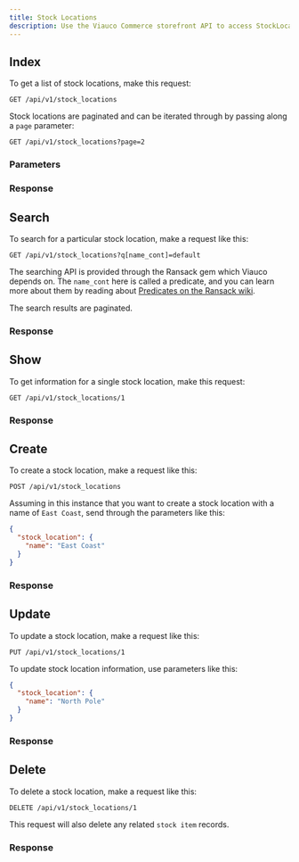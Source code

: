 ```yaml
---
title: Stock Locations
description: Use the Viauco Commerce storefront API to access StockLocation data.
---
```


## Index

<alert type="admin_only" kind="danger"></alert>

To get a list of stock locations, make this request:

```text
GET /api/v1/stock_locations
```

Stock locations are paginated and can be iterated through by passing along a `page` parameter:

```text
GET /api/v1/stock_locations?page=2
```

### Parameters

<params params='[
  {
    "name": "page",
    "description": "The page number of stock location to display."
  }, {
    "name": "per_page",
    "description": "The number of stock locations to return per page"
  }
]'></params>

### Response

<status code="200"></status>
<json sample="stock_locations"></json>

## Search

<alert type="admin_only" kind="danger"></alert>

To search for a particular stock location, make a request like this:

```text
GET /api/v1/stock_locations?q[name_cont]=default
```

The searching API is provided through the Ransack gem which Viauco depends on. The `name_cont` here is called a predicate, and you can learn more about them by reading about [Predicates on the Ransack wiki](https://github.com/ernie/ransack/wiki/Basic-Searching).

The search results are paginated.

### Response

<status code="200"></status>
<json sample="stock_locations"></json>

## Show

<alert type="admin_only" kind="danger"></alert>

To get information for a single stock location, make this request:

```text
GET /api/v1/stock_locations/1
```

### Response

<status code="200"></status>
<json sample="stock_location"></json>

## Create

<alert type="admin_only" kind="danger"></alert>

To create a stock location, make a request like this:

```text
POST /api/v1/stock_locations
```

Assuming in this instance that you want to create a stock location with a name of `East Coast`, send through the parameters like this:

```json
{
  "stock_location": {
    "name": "East Coast"
  }
}
```

### Response

<status code="201"></status>
<json sample="stock_location" merge='{"name": "East Coast"}'></json>

## Update

<alert type="admin_only" kind="danger"></alert>

To update a stock location, make a request like this:

```text
PUT /api/v1/stock_locations/1
```

To update stock location information, use parameters like this:

```json
{
  "stock_location": {
    "name": "North Pole"
  }
}
```

### Response

<status code="200"></status>
<json sample="stock_location" merge='{"name": "North Pole"}'></json>

## Delete

<alert type="admin_only" kind="danger"></alert>

To delete a stock location, make a request like this:

```text
DELETE /api/v1/stock_locations/1
```

This request will also delete any related `stock item` records.

### Response

<status code="204"></status>

